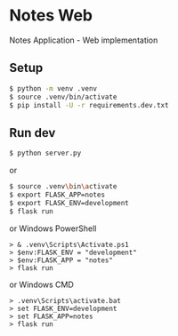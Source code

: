 # Notes Web

Notes Application - Web implementation

## Setup

```bash
$ python -m venv .venv
$ source .venv/bin/activate
$ pip install -U -r requirements.dev.txt
```

## Run dev

```bash
$ python server.py
```

or 

```bash
$ source .venv\bin\activate
$ export FLASK_APP=notes
$ export FLASK_ENV=development
$ flask run
```

or Windows PowerShell

```
> & .venv\Scripts\Activate.ps1
> $env:FLASK_ENV = "development"
> $env:FLASK_APP = "notes"
> flask run
```

or Windows CMD

```shell
> .venv\Scripts\activate.bat
> set FLASK_ENV=development
> set FLASK_APP=notes
> flask run
```
